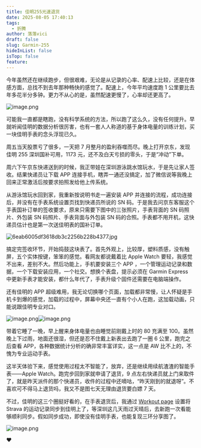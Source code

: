 ```yaml
---
title: 佳明255光速退货
date: 2025-08-05 17:40:13
tags:
  - 折腾
author: 落落vici
draft: false
slug: Garmin-255
hideInList: false
isTop: false
feature:
---
```

今年虽然还在继续跑步，但很艰难，无论是从记录的心率、配速上比较，还是在体感方面，总找不到去年那种畅快的感觉了。配速上，今年平均速度跑 1 公里要比去年多花半分多钟。更力不从心的是，虽然配速更慢了，心率却还更高了。

![image.png](https://img.hux.ink/image/2025/08/202508051648660.png)

可能我一直都是瞎跑，没有科学系统的方法，所以跑了这么久，没有任何提升。早就听闻佳明的数据分析很厉害，也有一套人人称道的基于身体电量的训练计划，买一块佳明手表的念头浮现已久。

周五当天股票亏了很多，一天把 7 月整月的盈利吞噬而尽。晚上打开京东，发现佳明 255 深圳国补可用，1173 元，还不及白天亏损的零头，于是“冲动”下单。

周六下午京东快递送到的时候，我正带娃在深圳游泳跳水馆玩水，于是先让家人签收。结果快递员让下载 APP 连接手机，瞎弄一通还没搞定，加了微信说等我晚上回来正常激活后按要求拍照发给他上传系统。

从游泳馆玩水回到家，我重新按说明书走一遍安装 APP 并连接的流程，成功连接后，并没有在手表系统设置页找到快递员所说的 SN 码。于是我去问京东客服这个手表国补订单的签收要求，原来只需要下图中的三张照片，手表背面的 SN 码照片、外包装 SN 码照片、手表背面与外包装 SN 码的合照。手表都不用开机，这快递员估计也是第一次送佳明表的国补订单。

![6eab6005df3618db3c2256b228b4377.jpg](https://img.hux.ink/image/2025/08/202508051719240.jpg)

搞定完签收环节，开始捣鼓这块表了。首先外观上，比较厚，塑料质感，没有触屏，五个实体按键，笨笨的感觉。看网友都说戴着比 Apple Watch 要轻，我感觉不出来，差别不大。然后功能上，手机要安装三个 APP ，一个管理运动记录和数据，一个下载安装应用，一个社交。想换个表盘，提示必须在 Garmin Express 中更新手表才能安装，都什么年代了，手表升级个固件还需要在电脑端操作。

还有佳明的 APP 超级难用，我无论切换哪个页面，加载都非常慢，让人怀疑是手机卡到爆的感觉，加载的过程中，屏幕中央还一直有个小人在跑，这加载动画，只能说跟佳明专业对口。

![image.png](https://img.hux.ink/image/2025/08/202508051733823.png)![image.png](https://img.hux.ink/image/2025/08/202508051733756.png)

带着它睡了一晚，早上醒来身体电量也由睡觉前刚戴上时的 80 充满至 100。虽然晚上下过雨，地面还很湿，但还是忍不住戴上新表出去跑了一圈 6 公里，跑完之后查看 APP，各种数据统计分析的确非常丰富详实，这一点是 AW 比不上的，不愧为专业运动手表。

这半天体验下来，感觉使用过程太不智能了，放弃，还是继续用续航渣渣的智能手表——Apple Watch。跑完步回到家就申请了退货，9 点左右快递员就上门来取件了，就是昨天派件的那个快递员，收件的过程中还嘀咕，“昨天刚到的就退呀”。不喜欢可不得马上退货吗，我又不是图七天无理由退货要白嫖 7 天。

不过，佳明的这三个圈挺好看的，在手表退货后，我通过 [Workout page]( https://workout.hux.ink/ ) 设置将 Strava 的运动记录同步到佳明上了，等深圳这几天雨过天晴后，去新跑一次看能够顺利同步。假如同步成功，即使没有佳明手表，也能复现三环分享图了。


![image.png](https://img.hux.ink/image/2025/08/202508051744223.png)


❤
